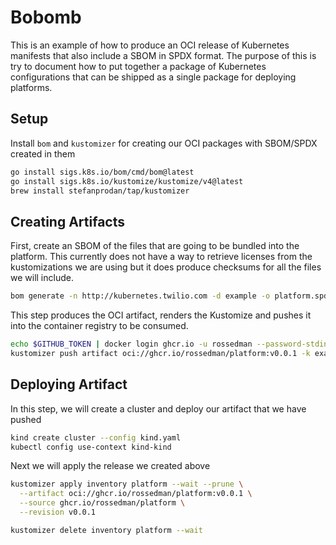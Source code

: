 # Bobomb

This is an example of how to produce an OCI release of Kubernetes manifests that also include a SBOM in SPDX format. The purpose of this is try to document how to put together a package of Kubernetes configurations that can be shipped as a single package for deploying platforms.

## Setup

Install `bom` and `kustomizer` for creating our OCI packages with SBOM/SPDX created in them

```sh
go install sigs.k8s.io/bom/cmd/bom@latest
go install sigs.k8s.io/kustomize/kustomize/v4@latest
brew install stefanprodan/tap/kustomizer
```

## Creating Artifacts

First, create an SBOM of the files that are going to be bundled into the platform. This currently does not have a way to retrieve licenses from the kustomizations we are using but it does produce checksums for all the files we will include.

```sh
bom generate -n http://kubernetes.twilio.com -d example -o platform.spdx
```

This step produces the OCI artifact, renders the Kustomize and pushes it into the container registry to be consumed.

```sh
echo $GITHUB_TOKEN | docker login ghcr.io -u rossedman --password-stdin
kustomizer push artifact oci://ghcr.io/rossedman/platform:v0.0.1 -k example/platform
```

## Deploying Artifact

In this step, we will create a cluster and deploy our artifact that we have pushed

```sh
kind create cluster --config kind.yaml
kubectl config use-context kind-kind
```

Next we will apply the release we created above

```sh
kustomizer apply inventory platform --wait --prune \
  --artifact oci://ghcr.io/rossedman/platform:v0.0.1 \
  --source ghcr.io/rossedman/platform \
  --revision v0.0.1
```

```sh
kustomizer delete inventory platform --wait
```
